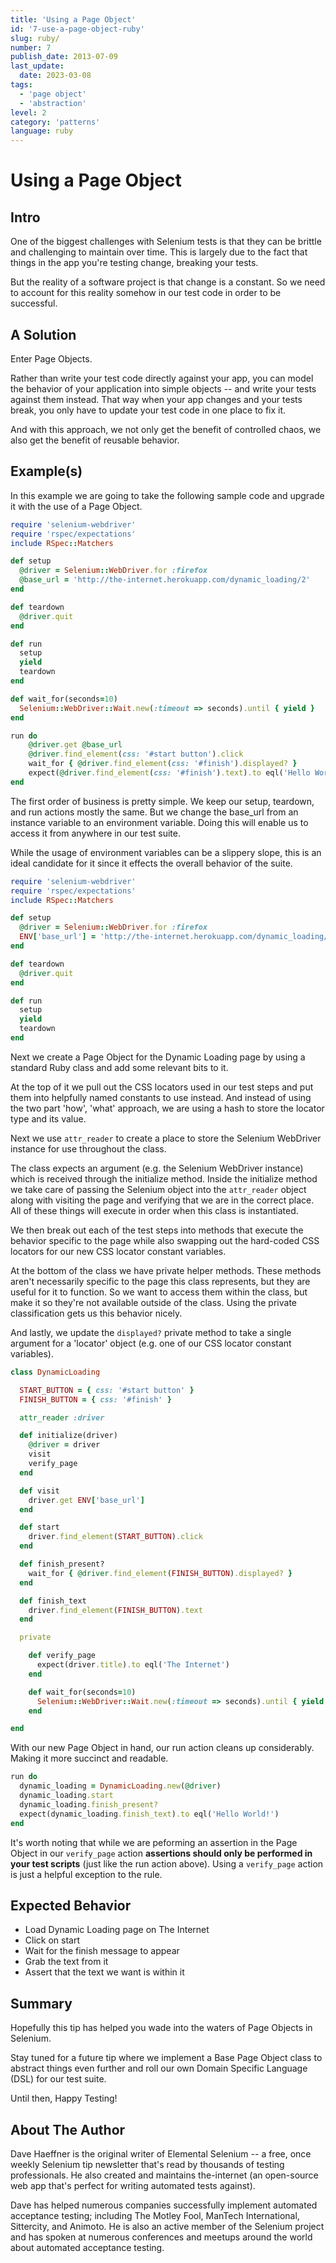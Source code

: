 ```yaml
---
title: 'Using a Page Object'
id: '7-use-a-page-object-ruby'
slug: ruby/
number: 7
publish_date: 2013-07-09
last_update:
  date: 2023-03-08
tags:
  - 'page object'
  - 'abstraction'
level: 2
category: 'patterns'
language: ruby
---
```


# Using a Page Object

## Intro

One of the biggest challenges with Selenium tests is that they can be brittle and challenging to maintain over time. 
This is largely due to the fact that things in the app you're testing change, breaking your tests.

But the reality of a software project is that change is a constant. So we need to account for this reality somehow 
in our test code in order to be successful.

## A Solution

Enter Page Objects.

Rather than write your test code directly against your app, you can model the behavior of your application into 
simple objects -- and write your tests against them instead. That way when your app changes and your tests break, 
you only have to update your test code in one place to fix it.

And with this approach, we not only get the benefit of controlled chaos, we also get the benefit of reusable behavior.

## Example(s)

In this example we are going to take the following sample code and upgrade it with the use of a Page Object.

```ruby
require 'selenium-webdriver'
require 'rspec/expectations'
include RSpec::Matchers

def setup
  @driver = Selenium::WebDriver.for :firefox
  @base_url = 'http://the-internet.herokuapp.com/dynamic_loading/2'
end

def teardown
  @driver.quit
end

def run
  setup
  yield
  teardown
end

def wait_for(seconds=10)
  Selenium::WebDriver::Wait.new(:timeout => seconds).until { yield }
end

run do
    @driver.get @base_url
    @driver.find_element(css: '#start button').click
    wait_for { @driver.find_element(css: '#finish').displayed? }
    expect(@driver.find_element(css: '#finish').text).to eql('Hello World!')
end
```

The first order of business is pretty simple. We keep our setup, teardown, and run actions mostly the same. 
But we change the base_url from an instance variable to an environment variable. Doing this will enable 
us to access it from anywhere in our test suite.

While the usage of environment variables can be a slippery slope, this is an ideal candidate for it since 
it effects the overall behavior of the suite.

```ruby
require 'selenium-webdriver'
require 'rspec/expectations'
include RSpec::Matchers

def setup
  @driver = Selenium::WebDriver.for :firefox
  ENV['base_url'] = 'http://the-internet.herokuapp.com/dynamic_loading/2'
end

def teardown
  @driver.quit
end

def run
  setup
  yield
  teardown
end
```

Next we create a Page Object for the Dynamic Loading page by using a standard Ruby class and add some relevant 
bits to it.

At the top of it we pull out the CSS locators used in our test steps and put them into helpfully 
named constants to use instead. And instead of using the two part 'how', 'what' approach, we are 
using a hash to store the locator type and its value.

Next we use `attr_reader` to create a place to store the Selenium WebDriver instance for use throughout the class.

The class expects an argument (e.g. the Selenium WebDriver instance) which is received through the initialize method. 
Inside the initialize method we take care of passing the Selenium object into the `attr_reader` object along with 
visiting the page and verifying that we are in the correct place. All of these things will execute in order when 
this class is instantiated.

We then break out each of the test steps into methods that execute the behavior specific to the page while also 
swapping out the hard-coded CSS locators for our new CSS locator constant variables.

At the bottom of the class we have private helper methods. These methods aren't necessarily specific to the page 
this class represents, but they are useful for it to function. So we want to access them within the class, but 
make it so they're not available outside of the class. Using the private classification gets us this behavior nicely.

And lastly, we update the `displayed?` private method to take a single argument for a 'locator' object (e.g. one of 
our CSS locator constant variables).

```ruby
class DynamicLoading

  START_BUTTON = { css: '#start button' }
  FINISH_BUTTON = { css: '#finish' }

  attr_reader :driver

  def initialize(driver)
    @driver = driver
    visit
    verify_page
  end

  def visit
    driver.get ENV['base_url']
  end

  def start
    driver.find_element(START_BUTTON).click
  end

  def finish_present?
    wait_for { @driver.find_element(FINISH_BUTTON).displayed? }
  end

  def finish_text
    driver.find_element(FINISH_BUTTON).text
  end

  private

    def verify_page
      expect(driver.title).to eql('The Internet')
    end

    def wait_for(seconds=10)
      Selenium::WebDriver::Wait.new(:timeout => seconds).until { yield }
    end

end
```

With our new Page Object in hand, our run action cleans up considerably. Making it more succinct and readable.

```ruby
run do
  dynamic_loading = DynamicLoading.new(@driver)
  dynamic_loading.start
  dynamic_loading.finish_present?
  expect(dynamic_loading.finish_text).to eql('Hello World!')
end
```

It's worth noting that while we are peforming an assertion in the Page Object in our `verify_page` 
action __assertions should only be performed in your test scripts__ (just like the run action above). 
Using a `verify_page` action is just a helpful exception to the rule.

## Expected Behavior

+ Load Dynamic Loading page on The Internet
+ Click on start
+ Wait for the finish message to appear
+ Grab the text from it
+ Assert that the text we want is within it

## Summary

Hopefully this tip has helped you wade into the waters of Page Objects in Selenium.

Stay tuned for a future tip where we implement a Base Page Object class to abstract things even further 
and roll our own Domain Specific Language (DSL) for our test suite.

Until then, Happy Testing!

## About The Author

Dave Haeffner is the original writer of Elemental Selenium -- a free, once weekly Selenium tip newsletter that's read by 
thousands of testing professionals. He also created and maintains the-internet (an open-source web app that's perfect 
for writing automated tests against).

Dave has helped numerous companies successfully implement automated acceptance testing; including The Motley Fool, 
ManTech International, Sittercity, and Animoto. He is also an active member of the Selenium project and has spoken at 
numerous conferences and meetups around the world about automated acceptance testing.
